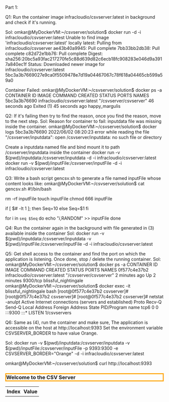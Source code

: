 Part 1:

Q1: Run the container image infracloudio/csvserver:latest in background and check if it's running.

Sol:
omkar@MyDockerVM:~/csvserver/solution$ docker run -d -i infracloudio/csvserver:latest
Unable to find image 'infracloudio/csvserver:latest' locally
latest: Pulling from infracloudio/csvserver
ae43b40a9945: Pull complete
7bb33bb2db38: Pull complete
c82d72e1bb76: Pull complete
Digest: sha256:20bc5a93fac217270fe5c88d639d82c6ecb18fc908283e046d9a3917a840ec1f
Status: Downloaded newer image for infracloudio/csvserver:latest
5bc3a3b7669027e9ca0f5509478e7d19a04467067c78f618a04465cb599a59a0

Container Failed:
omkar@MyDockerVM:~/csvserver/solution$ docker ps -a
CONTAINER ID   IMAGE                           COMMAND                  CREATED          STATUS                      PORTS     NAMES
5bc3a3b76690   infracloudio/csvserver:latest   "/csvserver/csvserver"   46 seconds ago   Exited (1) 45 seconds ago             happy_margulis

 
Q2: If it's failing then try to find the reason, once you find the reason, move to the next step.
Sol:
Reason for container to fail: inputdata file was missing inside the container.
omkar@MyDockerVM:~/csvserver/solution$ docker logs 5bc3a3b76690
2022/06/02 08:20:23 error while reading the file "/csvserver/inputdata": open /csvserver/inputdata: no such file or directory

Create a inputdata named file and bind mount it to path  /csvserver/inputdata inside the container
docker run -v $(pwd)/inputdata:/csvserver/inputdata -d -i infracloudio/csvserver:latest
docker run -v $(pwd)/inputFile:/csvserver/inputFile -d -i infracloudio/csvserver:latest


Q3: Write a bash script gencsv.sh to generate a file named inputFile whose content looks like:
omkar@MyDockerVM:~/csvserver/solution$ cat gencsv.sh
#!/bin/bash

rm -rf inputFile
touch inputFile
chmod 666 inputFile

if [ $# -lt 1 ];
then
   Seq=10
else
   Seq=$1
fi

for i in `seq $Seq`
do
  echo "$i,$RANDOM" >> inputFile
done


Q4: Run the container again in the background with file generated in (3) available inside the container
Sol:
docker run -v $(pwd)/inputdata:/csvserver/inputdata -v $(pwd)/inputFile:/csvserver/inputFile -d -i infracloudio/csvserver:latest


Q5: Get shell access to the container and find the port on which the application is listening. Once done, stop / delete the running container.
Sol:
omkar@MyDockerVM:~/csvserver/solution$ docker ps -a
CONTAINER ID   IMAGE                           COMMAND                  CREATED         STATUS         PORTS      NAMES
0f577c4e37b2   infracloudio/csvserver:latest   "/csvserver/csvserver"   2 minutes ago   Up 2 minutes   9300/tcp   blissful_nightingale
omkar@MyDockerVM:~/csvserver/solution$ docker exec -it blissful_nightingale bash
[root@0f577c4e37b2 csvserver]#
[root@0f577c4e37b2 csvserver]#
[root@0f577c4e37b2 csvserver]# netstat -anulpt
Active Internet connections (servers and established)
Proto Recv-Q Send-Q Local Address           Foreign Address         State       PID/Program name
tcp6       0      0 :::9300                 :::*                    LISTEN      1/csvservers


Q6: Same as (4), run the container and make sure,
    The application is accessible on the host at http://localhost:9393
    Set the environment variable CSVSERVER_BORDER to have value Orange.

Sol:
docker run -v $(pwd)/inputdata:/csvserver/inputdata -v $(pwd)/inputFile:/csvserver/inputFile -p 9393:9300 -e CSVSERVER_BORDER="Orange" -d -i infracloudio/csvserver:latest

omkar@MyDockerVM:~/csvserver/solution$ curl http://localhost:9393
<!DOCTYPE html>
<html>
<head>
  <title>CSV Server</title>
  <style>
  th, td {
    padding: 5px;
  }
  </style>
</head>
<body>
<!-- Y3N2c2VydmVyIGdlbmVyYXRlZCBhdDogMTY1NDE2MTE0MA== -->
<h3 style="border:3px solid Orange">Welcome to the CSV Server</h3><table><tr><th>Index</th><th>Value</th></tr></table

